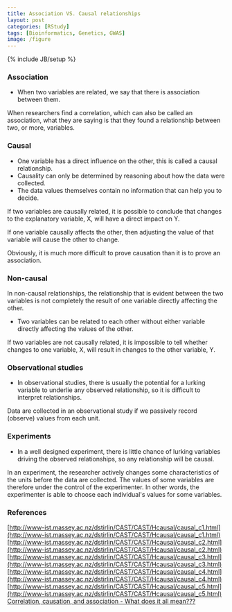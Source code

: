 ```yaml
---
title: Association VS. Causal relationships
layout: post
categories: [RStudy]
tags: [Bioinformatics, Genetics, GWAS]
image: /figure
---
```

{% include JB/setup %}
### Association

* When two variables are related, we say that there is association between them.

When researchers find a correlation, which can also be called an association, what they are saying is that they found a relationship between two, or more, variables.

### Causal

* One variable has a direct influence on the other, this is called a causal relationship.
* Causality can only be determined by reasoning about how the data were collected.
* The data values themselves contain no information that can help you to decide.

If two variables are causally related, it is possible to conclude that changes to the explanatory variable, X, will have a direct impact on Y.

If one variable causally affects the other, then adjusting the value of that variable will cause the other to change.

Obviously, it is much more difficult to prove causation than it is to prove an association.

### Non-causal

In non-causal relationships, the relationship that is evident between the two variables is not completely the result of one variable directly affecting the other.

* Two variables can be related to each other without either variable directly affecting the values of the other.

If two variables are not causally related, it is impossible to tell whether changes to one variable, X, will result in changes to the other variable, Y.

### Observational studies

* In observational studies, there is usually the potential for a lurking variable to underlie any observed relationship, so it is difficult to interpret relationships.

Data are collected in an observational study if we passively record (observe) values from each unit.

### Experiments

* In a well designed experiment, there is little chance of lurking variables driving the observed relationships, so any relationship will be causal.

In an experiment, the researcher actively changes some characteristics of the units before the data are collected. The values of some variables are therefore under the control of the experimenter. In other words, the experimenter is able to choose each individual's values for some variables.

### References         
[http://www-ist.massey.ac.nz/dstirlin/CAST/CAST/Hcausal/causal_c1.html](http://www-ist.massey.ac.nz/dstirlin/CAST/CAST/Hcausal/causal_c1.html)          
[http://www-ist.massey.ac.nz/dstirlin/CAST/CAST/Hcausal/causal_c2.html](http://www-ist.massey.ac.nz/dstirlin/CAST/CAST/Hcausal/causal_c2.html)           
[http://www-ist.massey.ac.nz/dstirlin/CAST/CAST/Hcausal/causal_c3.html](http://www-ist.massey.ac.nz/dstirlin/CAST/CAST/Hcausal/causal_c3.html)             
[http://www-ist.massey.ac.nz/dstirlin/CAST/CAST/Hcausal/causal_c4.html](http://www-ist.massey.ac.nz/dstirlin/CAST/CAST/Hcausal/causal_c4.html)             
[http://www-ist.massey.ac.nz/dstirlin/CAST/CAST/Hcausal/causal_c5.html](http://www-ist.massey.ac.nz/dstirlin/CAST/CAST/Hcausal/causal_c5.html)          
[Correlation, causation, and association - What does it all mean???](http://www.psychologytoday.com/blog/all-about-addiction/201003/correlation-causation-and-association-what-does-it-all-mean)          

